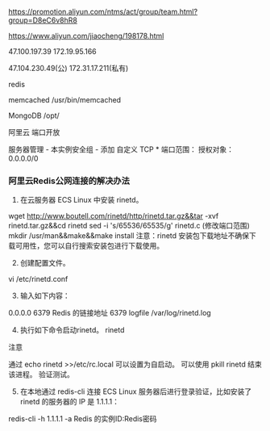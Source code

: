 https://promotion.aliyun.com/ntms/act/group/team.html?group=D8eC6v8hR8

https://www.aliyun.com/jiaocheng/198178.html

47.100.197.39
172.19.95.166


47.104.230.49(公)
172.31.17.211(私有)

redis

memcached /usr/bin/memcached

MongoDB /opt/


阿里云 端口开放

服务器管理 - 本实例安全组 - 添加
  自定义 TCP  * 端口范围：    授权对象：0.0.0.0/0

### 阿里云Redis公网连接的解决办法

  1. 在云服务器 ECS Linux 中安装 rinetd。

  wget http://www.boutell.com/rinetd/http/rinetd.tar.gz&&tar -xvf rinetd.tar.gz&&cd rinetd
  sed -i 's/65536/65535/g' rinetd.c (修改端口范围)
  mkdir /usr/man&&make&&make install
  注意：rinetd 安装包下载地址不确保下载可用性，您可以自行搜索安装包进行下载使用。

  2. 创建配置文件。

  vi /etc/rinetd.conf

  3. 输入如下内容：

  0.0.0.0 6379 Redis 的链接地址 6379
  logfile /var/log/rinetd.log


  4. 执行如下命令启动rinetd。
    rinetd

  注意

  通过 echo rinetd >>/etc/rc.local 可以设置为自启动。
  可以使用 pkill rinetd 结束该进程。
  验证测试。

  5. 在本地通过 redis-cli 连接 ECS Linux 服务器后进行登录验证，比如安装了 rinetd 的服务器的 IP 是 1.1.1.1：

  redis-cli -h 1.1.1.1 -a Redis 的实例ID:Redis密码
